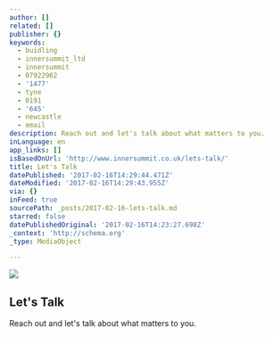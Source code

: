 ```yaml
---
author: []
related: []
publisher: {}
keywords:
  - buidling
  - innersummit_ltd
  - innersummit
  - 07922962
  - '1477'
  - tyne
  - 0191
  - '645'
  - newcastle
  - email
description: Reach out and let's talk about what matters to you.
inLanguage: en
app_links: []
isBasedOnUrl: 'http://www.innersummit.co.uk/lets-talk/'
title: Let's Talk
datePublished: '2017-02-16T14:29:44.471Z'
dateModified: '2017-02-16T14:29:43.955Z'
via: {}
inFeed: true
sourcePath: _posts/2017-02-16-lets-talk.md
starred: false
datePublishedOriginal: '2017-02-16T14:23:27.698Z'
_context: 'http://schema.org'
_type: MediaObject

---
```

<article style=""><img src="https://imgflo.herokuapp.com/graph/2b2431f8e7ba7b0/e7e681ecaac1f69c4e9a356fd3379607/noop.jpeg?input=http%3A%2F%2Fwww.innersummit.co.uk%2Fwp-content%2Fuploads%2F2014%2F07%2Fspeak-were-listening.jpeg" /><h1>Let's Talk</h1><p>Reach out and let's talk about what matters to you.</p></article>